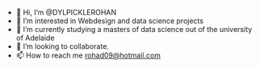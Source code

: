 - 👋 Hi, I’m @DYLPICKLEROHAN
- 👀 I’m interested in Webdesign and data science projects
- 🌱 I’m currently studying a masters of data science out of the university of Adelaide
- 💞️ I’m looking to collaborate.
- 📫 How to reach me rohad09@hotmail.com
